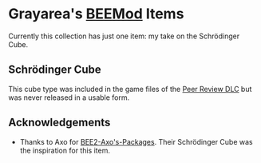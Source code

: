 # Grayarea's [BEEMod](https://github.com/BEEmod/BEE2.4) Items

Currently this collection has just one item: my take on the Schrödinger Cube.

## Schrödinger Cube

This cube type was included in the game files of the [Peer Review DLC](https://half-life.fandom.com/wiki/Peer_Review) but was never released in a usable form.

## Acknowledgements
- Thanks to Axo for [BEE2-Axo's-Packages](https://github.com/AxoLabs/BEE2-Axos-Packages). Their Schrödinger Cube was the inspiration for this item.

